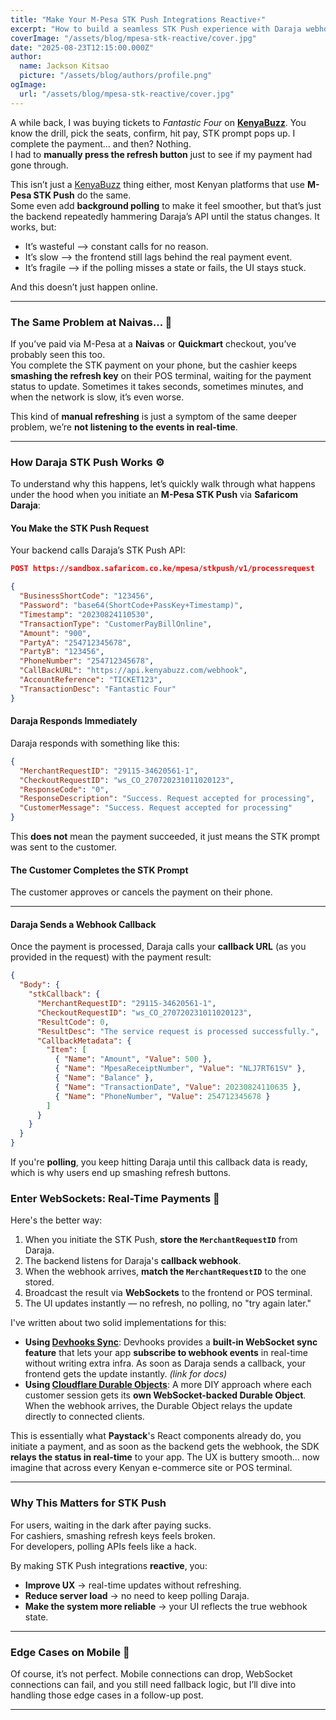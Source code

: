```yaml
---
title: "Make Your M-Pesa STK Push Integrations Reactive⚡"
excerpt: "How to build a seamless STK Push experience with Daraja webhooks, and sockets."
coverImage: "/assets/blog/mpesa-stk-reactive/cover.jpg"
date: "2025-08-23T12:15:00.000Z"
author:
  name: Jackson Kitsao
  picture: "/assets/blog/authors/profile.png"
ogImage:
  url: "/assets/blog/mpesa-stk-reactive/cover.jpg"
---
```


A while back, I was buying tickets to _Fantastic Four_ on [**KenyaBuzz**](https://www.kenyabuzz.com/). You know the drill, pick the seats, confirm, hit pay, STK prompt pops up. I complete the payment… and then? Nothing.  
I had to **manually press the refresh button** just to see if my payment had gone through.

This isn’t just a [KenyaBuzz](https://www.kenyabuzz.com/) thing either, most Kenyan platforms that use **M-Pesa STK Push** do the same.  
Some even add **background polling** to make it feel smoother, but that’s just the backend repeatedly hammering Daraja’s API until the status changes. It works, but:

- It’s wasteful —> constant calls for no reason.
- It’s slow —> the frontend still lags behind the real payment event.
- It’s fragile —> if the polling misses a state or fails, the UI stays stuck.

And this doesn’t just happen online.

---

### The Same Problem at Naivas... 🛒

If you’ve paid via M-Pesa at a **Naivas** or **Quickmart** checkout, you’ve probably seen this too.  
You complete the STK payment on your phone, but the cashier keeps **smashing the refresh key** on their POS terminal, waiting for the payment status to update. Sometimes it takes seconds, sometimes minutes, and when the network is slow, it’s even worse.

This kind of **manual refreshing** is just a symptom of the same deeper problem, we’re **not listening to the events in real-time**.

---

### How Daraja STK Push Works ⚙️

To understand why this happens, let’s quickly walk through what happens under the hood when you initiate an **M-Pesa STK Push** via **Safaricom Daraja**:

#### **You Make the STK Push Request**

Your backend calls Daraja’s STK Push API:

```json
POST https://sandbox.safaricom.co.ke/mpesa/stkpush/v1/processrequest

{
  "BusinessShortCode": "123456",
  "Password": "base64(ShortCode+PassKey+Timestamp)",
  "Timestamp": "20230824110530",
  "TransactionType": "CustomerPayBillOnline",
  "Amount": "900",
  "PartyA": "254712345678",
  "PartyB": "123456",
  "PhoneNumber": "254712345678",
  "CallBackURL": "https://api.kenyabuzz.com/webhook",
  "AccountReference": "TICKET123",
  "TransactionDesc": "Fantastic Four"
}

```

#### **Daraja Responds Immediately**

Daraja responds with something like this:

```json
{
  "MerchantRequestID": "29115-34620561-1",
  "CheckoutRequestID": "ws_CO_270720231011020123",
  "ResponseCode": "0",
  "ResponseDescription": "Success. Request accepted for processing",
  "CustomerMessage": "Success. Request accepted for processing"
}
```

This **does not** mean the payment succeeded, it just means the STK prompt was sent to the customer.

#### **The Customer Completes the STK Prompt**

The customer approves or cancels the payment on their phone.

---

#### **Daraja Sends a Webhook Callback**

Once the payment is processed, Daraja calls your **callback URL** (as you provided in the request) with the payment result:

```json
{
  "Body": {
    "stkCallback": {
      "MerchantRequestID": "29115-34620561-1",
      "CheckoutRequestID": "ws_CO_270720231011020123",
      "ResultCode": 0,
      "ResultDesc": "The service request is processed successfully.",
      "CallbackMetadata": {
        "Item": [
          { "Name": "Amount", "Value": 500 },
          { "Name": "MpesaReceiptNumber", "Value": "NLJ7RT61SV" },
          { "Name": "Balance" },
          { "Name": "TransactionDate", "Value": 20230824110635 },
          { "Name": "PhoneNumber", "Value": 254712345678 }
        ]
      }
    }
  }
}
```

If you're **polling**, you keep hitting Daraja until this callback data is ready, which is why users end up smashing refresh buttons.

### Enter WebSockets: Real-Time Payments 🚀

Here's the better way:

1.  When you initiate the STK Push, **store the `MerchantRequestID`** from Daraja.
2.  The backend listens for Daraja's **callback webhook**.
3.  When the webhook arrives, **match the `MerchantRequestID`** to the one stored.
4.  Broadcast the result via **WebSockets** to the frontend or POS terminal.
5.  The UI updates instantly — no refresh, no polling, no "try again later."

I've written about two solid implementations for this:

- **Using [Devhooks Sync](https://devhooks.live/docs/sync)**: Devhooks provides a **built-in WebSocket sync feature** that lets your app **subscribe to webhook events** in real-time without writing extra infra. As soon as Daraja sends a callback, your frontend gets the update instantly. _(link for docs)_
- **Using [Cloudflare Durable Objects](https://blog.devhooks.live/posts/mpesa-cloudflare-durable-reactive)**: A more DIY approach where each customer session gets its **own WebSocket-backed Durable Object**. When the webhook arrives, the Durable Object relays the update directly to connected clients.

This is essentially what **Paystack**'s React components already do, you initiate a payment, and as soon as the backend gets the webhook, the SDK **relays the status in real-time** to your app. The UX is buttery smooth… now imagine that across every Kenyan e-commerce site or POS terminal.

---

### Why This Matters for STK Push

For users, waiting in the dark after paying sucks.  
For cashiers, smashing refresh keys feels broken.  
For developers, polling APIs feels like a hack.

By making STK Push integrations **reactive**, you:

- **Improve UX** → real-time updates without refreshing.
- **Reduce server load** → no need to keep polling Daraja.
- **Make the system more reliable** → your UI reflects the true webhook state.

---

### Edge Cases on Mobile 📱

Of course, it’s not perfect. Mobile connections can drop, WebSocket connections can fail, and you still need fallback logic, but I’ll dive into handling those edge cases in a follow-up post.

---
